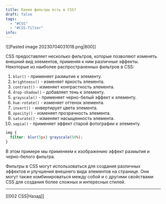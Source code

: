 ```yaml
---
title: Какие фильтры есть в CSS?
draft: false
tags:
  - "#CSS"
  - "#CSS-filter"
info:
---
```

![[Pasted image 20230704031018.png|600]]

CSS предоставляет несколько фильтров, которые позволяют изменять внешний вид элементов, применяя к ним различные эффекты. Некоторые из наиболее распространенных фильтров в CSS:

1. `blur()` - применяет размытие к элементу.
2. `brightness()` - изменяет яркость элемента.
3. `contrast()` - изменяет контрастность элемента.
4. `drop-shadow()` - добавляет тень к элементу.
5. `grayscale()` - применяет черно-белый эффект к элементу.
6. `hue-rotate()` - изменяет оттенок элемента.
7. `invert()` - инвертирует цвета элемента.
8. `opacity()` - изменяет прозрачность элемента.
9. `saturate()` - изменяет насыщенность элемента.
10. `sepia()` - применяет эффект старой фотографии к элементу.

```css
img {
  filter: blur(5px) grayscale(50%);
}
```

В этом примере мы применяем к изображению эффект размытия и черно-белого фильтра.

Фильтры в CSS могут использоваться для создания различных эффектов и улучшения внешнего вида элементов на странице. Они могут также комбинироваться между собой и с другими свойствами CSS для создания более сложных и интересных стилей.

---

[[002 CSS|Назад]]